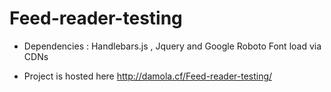 # Feed-reader-testing

- Dependencies : Handlebars.js , Jquery and Google Roboto Font load via CDNs

- Project is hosted here http://damola.cf/Feed-reader-testing/
